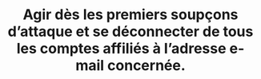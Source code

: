 ---
categories: category-nGkbk6oSlC5_p3eqoXX2o
risk: Permettre au pirate de continuer à chercher des informations et de collecter
  des données à caractère sensible.
title: Agir dès les premiers soupçons d’attaque et se déconnecter de tous les comptes
  affiliés à l’adresse e-mail concernée.
uuid: good-practice-HSjFwRdH8cMr3WIddkvrK
visibleInCms: true
vulnerability: 'Refuser de changer son mot de passe en cas de soupçon de piratage. '
---